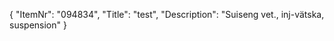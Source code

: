 {
  "ItemNr": "094834",
  "Title": "test",
  "Description": "Suiseng vet., inj-vätska, suspension"
}